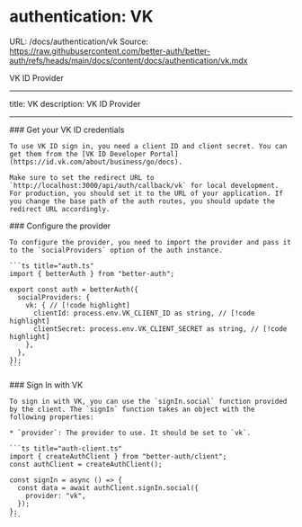 # authentication: VK

URL: /docs/authentication/vk
Source: https://raw.githubusercontent.com/better-auth/better-auth/refs/heads/main/docs/content/docs/authentication/vk.mdx

VK ID Provider

---

title: VK
description: VK ID Provider

---

<Steps>
  <Step>
    ### Get your VK ID credentials

    To use VK ID sign in, you need a client ID and client secret. You can get them from the [VK ID Developer Portal](https://id.vk.com/about/business/go/docs).

    Make sure to set the redirect URL to `http://localhost:3000/api/auth/callback/vk` for local development. For production, you should set it to the URL of your application. If you change the base path of the auth routes, you should update the redirect URL accordingly.

  </Step>

  <Step>
    ### Configure the provider

    To configure the provider, you need to import the provider and pass it to the `socialProviders` option of the auth instance.

    ```ts title="auth.ts"
    import { betterAuth } from "better-auth";

    export const auth = betterAuth({
      socialProviders: {
        vk: { // [!code highlight]
          clientId: process.env.VK_CLIENT_ID as string, // [!code highlight]
          clientSecret: process.env.VK_CLIENT_SECRET as string, // [!code highlight]
        },
      },
    });
    ```

  </Step>

  <Step>
    ### Sign In with VK

    To sign in with VK, you can use the `signIn.social` function provided by the client. The `signIn` function takes an object with the following properties:

    * `provider`: The provider to use. It should be set to `vk`.

    ```ts title="auth-client.ts"
    import { createAuthClient } from "better-auth/client";
    const authClient = createAuthClient();

    const signIn = async () => {
      const data = await authClient.signIn.social({
        provider: "vk",
      });
    };
    ```

  </Step>
</Steps>
